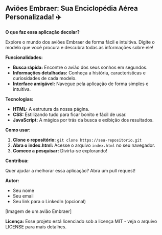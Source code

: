 ## Aviões Embraer: Sua Enciclopédia Aérea Personalizada! ✈️

**O que faz essa aplicação decolar?**

Explore o mundo dos aviões Embraer de forma fácil e intuitiva. 
Digite o modelo que você procura e descubra todas as informações sobre ele!

**Funcionalidades:**

* **Busca rápida:** Encontre o avião dos seus sonhos em segundos.
* **Informações detalhadas:** Conheça a história, características e curiosidades de cada modelo.
* **Interface amigável:** Navegue pela aplicação de forma simples e intuitiva.

**Tecnologias:**

* **HTML:** A estrutura da nossa página.
* **CSS:** Estilizando tudo para ficar bonito e fácil de usar.
* **JavaScript:** A mágica por trás da busca e exibição dos resultados.

**Como usar:**

1. **Clone o repositório:** `git clone https://seu-repositorio.git`
2. **Abra o index.html:** Acesse o arquivo `index.html` no seu navegador.
3. **Comece a pesquisar:** Divirta-se explorando!

**Contribua:**

Quer ajudar a melhorar essa aplicação? Abra um pull request!

**Autor:**
* Seu nome
* Seu email
* Seu link para o LinkedIn (opcional)

[Imagem de um avião Embraer]

**Licença:**
Esse projeto está licenciado sob a licença MIT - veja o arquivo LICENSE para mais detalhes.
